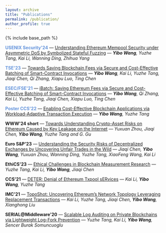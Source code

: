 ```yaml
---
layout: archive
title: "Publications"
permalink: /publication/
author_profile: true
---
```


{% include base_path %}


**<span style="color: rgba(60, 120, 210, 0.8);">USENIX Security'24</span>** — <span style="text-decoration: underline;">Understanding Ethereum Mempool Security under Asymmetric DoS by Symbolized Stateful Fuzzing</span> — _**Yibo Wang**, Yuzhe Tang, Kai Li, Wanning Ding, Zhihua Yang_


**<span style="color: rgba(60, 120, 210, 0.8);">TSE'23</span>** — <span style="text-decoration: underline;">Towards Saving Blockchain Fees via Secure and Cost-Effective Batching of Smart-Contract Invocations</span> — _**Yibo Wang**, Kai Li, Yuzhe Tang, Jiaqi Chen, Qi Zhang, Xiapu Luo, Ting Chen_

**<span style="color: rgba(60, 120, 210, 0.8);">ESEC/FSE'21</span>** — <span style="text-decoration: underline;">iBatch: Saving Ethereum Fees via Secure and Cost-Effective Batching of Smart-Contract Invocations</span> — _**Yibo Wang**, Qi Zhang, Kai Li, Yuzhe Tang, Jiaqi Chen, Xiapu Luo, Ting Chen_

**<span style="color: rgba(60, 120, 210, 0.8);">Poster CCS'22</span>** — <span style="text-decoration: underline;">Enabling Cost-Effective Blockchain Applications via Workload-Adaptive Transaction Execution</span> — _**Yibo Wang**, Yuzhe Tang_



**WWW'24 short** — <span style="text-decoration: underline;">Towards Understanding Crypto-Asset Risks on Ethereum Caused by Key Leakage on the Internet</span> — _Yuxuan Zhou, Jiaqi Chen, **Yibo Wang**, Yuzhe Tang and G. Gu_


**Euro S&P'23** — <span style="text-decoration: underline;">Understanding the Security Risks of Decentralized Exchanges by Uncovering Unfair Trades in the Wild</span> — _Jiaqi Chen, **Yibo Wang**, Yuxuan Zhou, Wanning Ding, Yuzhe Tang, XiaoFeng Wang, Kai Li_

**EthiCS'23** — <span style="text-decoration: underline;">Ethical Challenges in Blockchain Measurement Research</span> — _Yuzhe Tang, Kai Li, **Yibo Wang**, Jiaqi Chen_

**CCS'21** — <span style="text-decoration: underline;">DETER: Denial of Ethereum Txpool sERvices</span> — _Kai Li, **Yibo Wang**, Yuzhe Tang_

**IMC'21** — <span style="text-decoration: underline;">TopoShot: Uncovering Ethereum’s Network Topology Leveraging Replacement Transactions</span> — _Kai Li, Yuzhe Tang, Jiaqi Chen, **Yibo Wang**, Xianghong Liu_

**SERIAL@Middleware'20** — <span style="text-decoration: underline;">Scalable Log Auditing on Private Blockchains via Lightweight Log-Fork Prevention</span> — _Yuzhe Tang, Kai Li, **Yibo Wang**, Sencer Burak Somuncuoglu_

